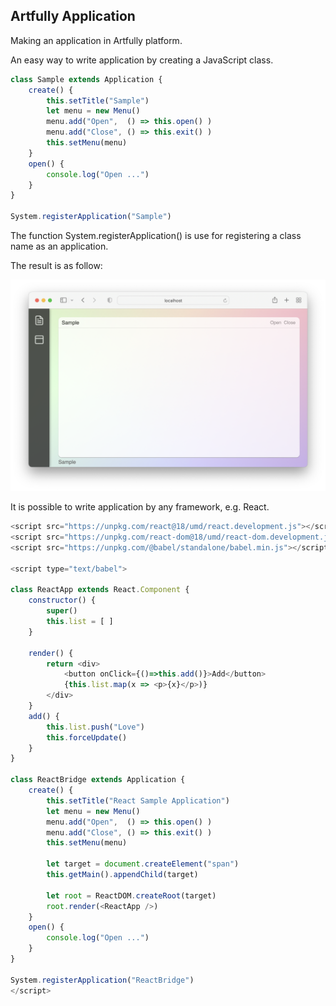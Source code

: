 ## Artfully Application



Making an application in Artfully platform.

An easy way to write application by creating a 
JavaScript class.

```javascript
class Sample extends Application {
	create() {
		this.setTitle("Sample")
		let menu = new Menu()
		menu.add("Open",  () => this.open() )
		menu.add("Close", () => this.exit() )
		this.setMenu(menu)
	}
	open() {
		console.log("Open ...")
	}
}

System.registerApplication("Sample")
```

The function System.registerApplication()
is use for registering a class name as
an application.

The result is as follow:

![](sample.png)


It is possible to write application
by any framework, e.g. React.

```javascript
<script src="https://unpkg.com/react@18/umd/react.development.js"></script>
<script src="https://unpkg.com/react-dom@18/umd/react-dom.development.js"></script>
<script src="https://unpkg.com/@babel/standalone/babel.min.js"></script>

<script type="text/babel">

class ReactApp extends React.Component {
	constructor() {
		super()
		this.list = [ ]
	}

	render() {
		return <div>
			<button onClick={()=>this.add()}>Add</button>
			{this.list.map(x => <p>{x}</p>)}
		</div>
	}
	add() {
		this.list.push("Love")
		this.forceUpdate()
	}
}

class ReactBridge extends Application {
	create() {
		this.setTitle("React Sample Application")
		let menu = new Menu()
		menu.add("Open",  () => this.open() )
		menu.add("Close", () => this.exit() )
		this.setMenu(menu)
		
		let target = document.createElement("span")
		this.getMain().appendChild(target)
		
		let root = ReactDOM.createRoot(target)
		root.render(<ReactApp />)
	}
	open() {
		console.log("Open ...")
	}
}

System.registerApplication("ReactBridge")	
</script>
```
